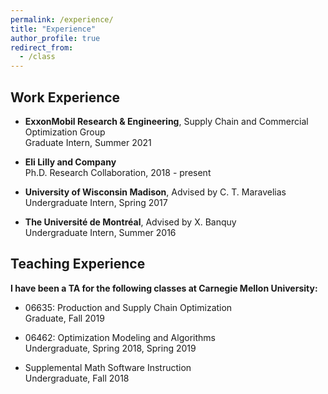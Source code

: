 ```yaml
---
permalink: /experience/
title: "Experience"
author_profile: true
redirect_from: 
  - /class
---
```


## Work Experience

* **ExxonMobil Research & Engineering**, Supply Chain and Commercial Optimization Group  
Graduate Intern, Summer 2021  

* **Eli Lilly and Company**  
Ph.D. Research Collaboration, 2018 - present

* **University of Wisconsin Madison**, Advised by C. T. Maravelias  
Undergraduate Intern, Spring 2017

* **The Université de Montréal**, Advised by  X. Banquy  
Undergraduate Intern, Summer 2016

## Teaching Experience 

**I have been a TA for the following classes at Carnegie Mellon University:**

* 06635: Production and Supply Chain Optimization  
Graduate, Fall 2019

* 06462: Optimization Modeling and Algorithms  
Undergraduate, Spring 2018, Spring 2019 

* Supplemental Math Software Instruction  
Undergraduate, Fall 2018 